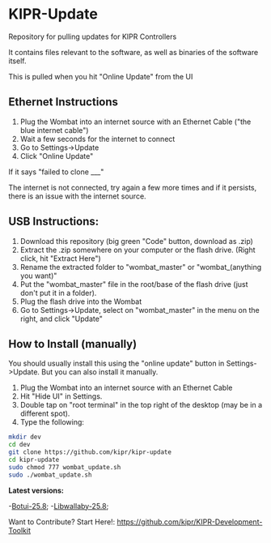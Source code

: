 # KIPR-Update
Repository for pulling updates for KIPR Controllers

It contains files relevant to the software, as well as binaries of the software itself.

This is pulled when you hit "Online Update" from the UI

## Ethernet Instructions
1) Plug the Wombat into an internet source with an Ethernet Cable ("the blue internet cable")
2) Wait a few seconds for the internet to connect
3) Go to Settings->Update
4) Click "Online Update"

If it says "failed to clone ___"

The internet is not connected, try again a few more times and if it persists, there is an issue with the internet source.

## USB Instructions:
1) Download this repository (big green "Code" button, download as .zip)
2) Extract the .zip somewhere on your computer or the flash drive. (Right click, hit "Extract Here")
3) Rename the extracted folder to "wombat_master" or "wombat_(anything you want)"
4) Put the "wombat_master" file in the root/base of the flash drive (just don't put it in a folder).
5) Plug the flash drive into the Wombat
6) Go to Settings->Update, select on "wombat_master" in the menu on the right, and click "Update"


## How to Install (manually)
You should usually install this using the "online update" button in Settings->Update.
But you can also install it manually.

1) Plug the Wombat into an internet source with an Ethernet Cable
2) Hit "Hide UI" in Settings.
3) Double tap on "root terminal" in the top right of the desktop (may be in a different spot).
4) Type the following:


```bash
mkdir dev
cd dev
git clone https://github.com/kipr/kipr-update
cd kipr-update
sudo chmod 777 wombat_update.sh
sudo ./wombat_update.sh
```

**Latest versions:**

  -[Botui-25.8](https://github.com/kipr/botui);
  -[Libwallaby-25.8](https://github.com/kipr/libwallaby);
  
  Want to Contribute? Start Here!:
  https://github.com/kipr/KIPR-Development-Toolkit

